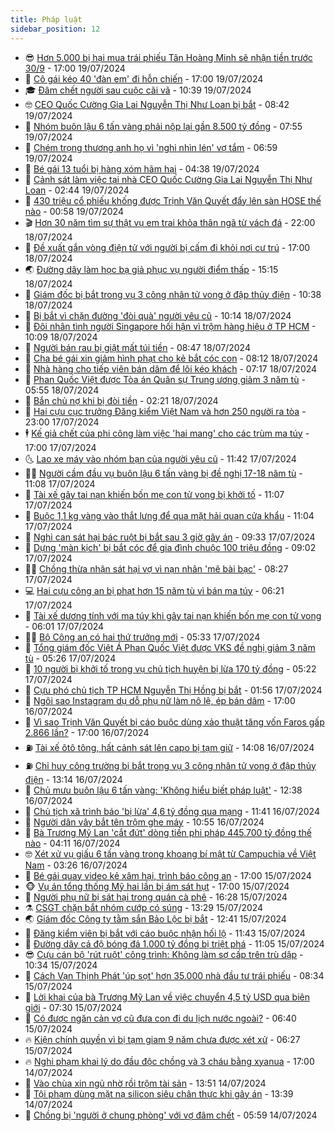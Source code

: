 ```yaml
---
title: Pháp luật
sidebar_position: 12
---
```


<!-- vnexpress-phap-luat:START -->
- 😎 [Hơn 5.000 bị hại mua trái phiếu Tân Hoàng Minh sẽ nhận tiền trước 30/9](https://vnexpress.net/hon-6-600-bi-hai-mua-trai-phieu-tan-hoang-minh-se-nhan-lai-tien-trong-thang-9-4770662.html) - 17:00 19/07/2024
- 🥰 [Cô gái kéo 40 &#39;đàn em&#39; đi hỗn chiến](https://vnexpress.net/co-gai-keo-40-dan-em-di-hon-chien-4772214.html) - 17:00 19/07/2024
- 🎓 [Đâm chết người sau cuộc cãi vã](https://vnexpress.net/an-mang-don-duong-lam-dong-4772187.html) - 10:39 19/07/2024
- 🤓 [CEO Quốc Cường Gia Lai Nguyễn Thị Như Loan bị bắt](https://vnexpress.net/ba-nguyen-nhu-loan-bi-bat-4772045.html) - 08:42 19/07/2024
- 🎊 [Nhóm buôn lậu 6 tấn vàng phải nộp lại gần 8.500 tỷ đồng](https://vnexpress.net/nhom-buon-lau-6-tan-vang-phai-nop-lai-gan-8-500-ty-dong-4772087.html) - 07:55 19/07/2024
- 🙉 [Chém trọng thương anh họ vì &#39;nghi nhìn lén&#39; vợ tắm](https://vnexpress.net/chem-trong-thuong-anh-ho-vi-nghi-nhin-len-vo-tam-4772063.html) - 06:59 19/07/2024
- 🤡 [Bé gái 13 tuổi bị hàng xóm hãm hại](https://vnexpress.net/be-gai-13-tuoi-bi-hang-xom-ham-hai-4771896.html) - 04:38 19/07/2024
- 🗽 [Cảnh sát làm việc tại nhà CEO Quốc Cường Gia Lai Nguyễn Thị Như Loan](https://vnexpress.net/canh-sat-lam-viec-tai-nha-ceo-quoc-cuong-gia-lai-nguyen-thi-nhu-loan-4771806.html) - 02:44 19/07/2024
- 🌋 [430 triệu cổ phiếu khống được Trịnh Văn Quyết đẩy lên sàn HOSE thế nào](https://vnexpress.net/430-trieu-co-phieu-khong-duoc-trinh-van-quyet-day-len-san-hose-the-nao-4770573.html) - 00:58 19/07/2024
- 🎬 [Hơn 30 năm tìm sự thật vụ em trai khỏa thân ngã từ vách đá](https://vnexpress.net/hon-30-nam-truy-tim-su-that-vu-em-trai-nga-tu-vach-da-4771752.html) - 22:00 18/07/2024
- 💯 [Đề xuất gắn vòng điện tử với người bị cấm đi khỏi nơi cư trú](https://vnexpress.net/de-xuat-gan-vong-dien-tu-voi-nguoi-bi-cam-di-khoi-noi-cu-tru-4771822.html) - 17:00 18/07/2024
- 🌏 [Đường dây làm học bạ giả phục vụ người điểm thấp](https://vnexpress.net/duong-day-lam-hoc-ba-gia-phuc-vu-nguoi-diem-thap-4771816.html) - 15:15 18/07/2024
- 🌊 [Giám đốc bị bắt trong vụ 3 công nhân tử vong ở đập thủy điện](https://vnexpress.net/giam-doc-bi-bat-trong-vu-3-cong-nhan-tu-vong-o-dap-thuy-dien-4771748.html) - 10:38 18/07/2024
- 💂 [Bị bắt vì chặn đường &#39;đòi quà&#39; người yêu cũ](https://vnexpress.net/bi-bat-vi-chan-duong-doi-qua-nguoi-yeu-cu-4771733.html) - 10:14 18/07/2024
- 🎡 [Đôi nhân tình người Singapore hối hận vì trộm hàng hiệu ở TP HCM](https://vnexpress.net/doi-nhan-tinh-nguoi-singapore-hoi-han-vi-trom-hang-hieu-o-tp-hcm-4771685.html) - 10:09 18/07/2024
- 🫶 [Người bán rau bị giật mất túi tiền](https://video.vnexpress.net/nguoi-ban-rau-bi-giat-mat-tui-tien-4771582.html) - 08:47 18/07/2024
- 🐲 [Cha bé gái xin giảm hình phạt cho kẻ bắt cóc con](https://vnexpress.net/cha-be-gai-xin-giam-hinh-phat-cho-ke-bat-coc-con-4771428.html) - 08:12 18/07/2024
- 🚀 [Nhà hàng cho tiếp viên bán dâm để lôi kéo khách](https://vnexpress.net/nha-hang-cho-tiep-vien-ban-dam-de-loi-keo-khach-4771600.html) - 07:17 18/07/2024
- 🎊 [Phan Quốc Việt được Tòa án Quân sự Trung ương giảm 3 năm tù](https://vnexpress.net/phan-quoc-viet-duoc-toa-an-quan-su-trung-uong-giam-3-nam-tu-4771405.html) - 05:55 18/07/2024
- 🤗 [Bắn chủ nợ khi bị đòi tiền](https://vnexpress.net/ban-chu-no-khi-bi-doi-tien-4771434.html) - 02:21 18/07/2024
- 🗽 [Hai cựu cục trưởng Đăng kiểm Việt Nam và hơn 250 người ra tòa](https://vnexpress.net/hai-cuu-cuc-truong-dang-kiem-viet-nam-va-hon-250-nguoi-ra-toa-4770300-tong-thuat.html) - 23:00 17/07/2024
- 🕴 [Kế giả chết của phi công làm việc &#39;hai mang&#39; cho các trùm ma túy](https://vnexpress.net/ke-gia-chet-cua-phi-cong-lam-viec-cho-trum-ma-tuy-4771301.html) - 17:00 17/07/2024
- 🌜 [Lao xe máy vào nhóm bạn của người yêu cũ](https://vnexpress.net/lao-xe-may-vao-nhom-ban-cua-nguoi-yeu-cu-4771328.html) - 11:42 17/07/2024
- 🧑‍🏫 [Người cầm đầu vụ buôn lậu 6 tấn vàng bị đề nghị 17-18 năm tù](https://vnexpress.net/nguoi-cam-dau-vu-buon-lau-6-tan-vang-bi-de-nghi-17-18-nam-tu-4771284.html) - 11:08 17/07/2024
- 🦩 [Tài xế gây tai nạn khiến bốn mẹ con tử vong bị khởi tố](https://vnexpress.net/tai-xe-gay-tai-nan-khien-bon-me-con-tu-vong-bi-khoi-to-4771310.html) - 11:07 17/07/2024
- 💼 [Buộc 1,1 kg vàng vào thắt lưng để qua mặt hải quan cửa khẩu](https://vnexpress.net/buoc-1-1-kg-vang-vao-that-lung-de-qua-mat-hai-quan-cua-khau-4771302.html) - 11:04 17/07/2024
- 💫 [Nghi can sát hại bác ruột bị bắt sau 3 giờ gây án](https://vnexpress.net/nghi-can-sat-hai-bac-ruot-bi-bat-sau-3-gio-gay-an-4771257.html) - 09:33 17/07/2024
- 🦅 [Dựng &#39;màn kịch&#39; bị bắt cóc để gia đình chuộc 100 triệu đồng](https://vnexpress.net/dung-man-kich-bi-bat-coc-de-gia-dinh-chuoc-100-trieu-dong-4771180.html) - 09:02 17/07/2024
- 🧑‍💻 [Chồng thừa nhận sát hại vợ vì nạn nhân &#39;mê bài bạc&#39;](https://vnexpress.net/chong-thua-nhan-sat-hai-vo-vi-nan-nhan-me-bai-bac-4771181.html) - 08:27 17/07/2024
- 💻 [Hai cựu công an bị phạt hơn 15 năm tù vì bán ma túy](https://vnexpress.net/hai-cuu-cong-an-bi-phat-hon-15-nam-tu-vi-ban-ma-tuy-4771115.html) - 06:21 17/07/2024
- 🤠 [Tài xế dương tính với ma túy khi gây tai nạn khiến bốn mẹ con tử vong](https://vnexpress.net/tai-xe-duong-tinh-voi-ma-tuy-khi-gay-tai-nan-khien-bon-me-con-tu-vong-4771112.html) - 06:01 17/07/2024
- 🧑‍🏫 [Bộ Công an có hai thứ trưởng mới](https://vnexpress.net/bo-cong-an-co-hai-thu-truong-moi-4771101.html) - 05:33 17/07/2024
- 🌈 [Tổng giám đốc Việt Á Phan Quốc Việt được VKS đề nghị giảm 3 năm tù](https://vnexpress.net/bon-cuu-si-quan-quan-y-xin-giam-hinh-phat-trong-vu-an-lien-quan-viet-a-4770998.html) - 05:26 17/07/2024
- 🌮 [10 người bị khởi tố trong vụ chủ tịch huyện bị lừa 170 tỷ đồng](https://vnexpress.net/10-nguoi-bi-khoi-to-trong-vu-chu-tich-huyen-bi-lua-170-ty-dong-4771035.html) - 05:22 17/07/2024
- 🐲 [Cựu phó chủ tịch TP HCM Nguyễn Thị Hồng bị bắt](https://vnexpress.net/cuu-pho-chu-tich-tp-hcm-nguyen-thi-hong-bi-bat-4770952.html) - 01:56 17/07/2024
- 🧰 [Ngôi sao Instagram dụ dỗ phụ nữ làm nô lệ, ép bán dâm](https://vnexpress.net/ngoi-sao-instagram-du-do-phu-nu-lam-no-le-ep-ban-dam-4770831.html) - 17:00 16/07/2024
- 💄 [Vì sao Trịnh Văn Quyết bị cáo buộc dùng xảo thuật tăng vốn Faros gấp 2.866 lần?](https://vnexpress.net/vi-sao-trinh-van-quyet-bi-cao-buoc-dung-xao-thuat-tang-von-faros-gap-2-866-lan-4769229.html) - 17:00 16/07/2024
- ⛽️ [Tài xế ôtô tông, hất cảnh sát lên capo bị tạm giữ](https://vnexpress.net/tai-xe-oto-tong-hat-canh-sat-len-capo-bi-tam-giu-4770855.html) - 14:08 16/07/2024
- ⛽️ [Chỉ huy công trường bị bắt trong vụ 3 công nhân tử vong ở đập thủy điện](https://vnexpress.net/chi-huy-cong-truong-bi-bat-trong-vu-3-cong-nhan-tu-vong-o-dap-thuy-dien-4770851.html) - 13:14 16/07/2024
- 💂 [Chủ mưu buôn lậu 6 tấn vàng: &#39;Không hiểu biết pháp luật&#39;](https://vnexpress.net/chu-muu-buon-lau-6-tan-vang-khong-hieu-biet-phap-luat-4770821.html) - 12:38 16/07/2024
- 🤔 [Chủ tịch xã trình báo &#39;bị lừa&#39; 4,6 tỷ đồng qua mạng](https://vnexpress.net/chu-tich-xa-trinh-bao-bi-lua-4-6-ty-dong-qua-mang-4770822.html) - 11:41 16/07/2024
- 🧐 [Người dân vây bắt tên trộm ghe máy](https://vnexpress.net/nguoi-dan-vay-bat-ten-trom-ghe-may-4770796.html) - 10:55 16/07/2024
- 🎃 [Bà Trương Mỹ Lan &#39;cắt đứt&#39; dòng tiền phi pháp 445.700 tỷ đồng thế nào](https://vnexpress.net/ba-truong-my-lan-cat-dut-dong-tien-phi-phap-445-700-ty-dong-the-nao-4770332.html) - 04:11 16/07/2024
- 🤓 [Xét xử vụ giấu 6 tấn vàng trong khoang bí mật từ Campuchia về Việt Nam](https://vnexpress.net/xet-xu-vu-giau-6-tan-vang-trong-khoang-bi-mat-tu-campuchia-ve-viet-nam-4770501.html) - 03:26 16/07/2024
- 💃 [Bé gái quay video kẻ xâm hại, trình báo công an](https://vnexpress.net/xam-hai-tinh-duc-tre-em-4770396.html) - 17:00 15/07/2024
- 🐵 [Vụ án tổng thống Mỹ hai lần bị ám sát hụt](https://vnexpress.net/tong-thong-my-tung-hai-lan-bi-am-sat-hut-4770341.html) - 17:00 15/07/2024
- 🤖 [Người phụ nữ bị sát hại trong quán cà phê](https://vnexpress.net/nguoi-phu-nu-bi-sat-hai-trong-quan-ca-phe-4770398.html) - 16:28 15/07/2024
- ⚗️ [CSGT chặn bắt nhóm cướp có súng](https://vnexpress.net/csgt-chan-bat-nhom-cuop-co-sung-4770374.html) - 13:29 15/07/2024
- 🌏 [Giám đốc Công ty tằm sắn Bảo Lộc bị bắt](https://vnexpress.net/sai-pham-dat-dai-lam-dong-4770376.html) - 12:41 15/07/2024
- 🦆 [Đăng kiểm viên bị bắt với cáo buộc nhận hối lộ](https://vnexpress.net/dang-kiem-vien-bi-bat-voi-cao-buoc-nhan-hoi-lo-4770293.html) - 11:43 15/07/2024
- 🐎 [Đường dây cá độ bóng đá 1.000 tỷ đồng bị triệt phá](https://vnexpress.net/duong-day-ca-do-bong-da-1-000-ty-dong-bi-triet-pha-4770355.html) - 11:05 15/07/2024
- 😎 [Cựu cán bộ &#39;rút ruột&#39; công trình: Không làm sợ cấp trên trù dập](https://vnexpress.net/cuu-can-bo-rut-ruot-cong-trinh-khong-lam-so-cap-tren-tru-dap-4770329.html) - 10:34 15/07/2024
- 💪 [Cách Vạn Thịnh Phát &#39;úp sọt&#39; hơn 35.000 nhà đầu tư trái phiếu](https://vnexpress.net/cach-van-thinh-phat-up-sot-hon-35-000-nha-dau-tu-trai-phieu-4770194.html) - 08:34 15/07/2024
- 🤡 [Lời khai của bà Trương Mỹ Lan về việc chuyển 4,5 tỷ USD qua biên giới](https://vnexpress.net/loi-khai-cua-ba-truong-my-lan-ve-viec-chuyen-4-5-ty-usd-qua-bien-gioi-4770164.html) - 07:30 15/07/2024
- 🌁 [Có được ngăn cản vợ cũ đưa con đi du lịch nước ngoài?](https://vnexpress.net/co-duoc-ngan-can-vo-cu-dua-con-di-du-lich-nuoc-ngoai-4770076.html) - 06:40 15/07/2024
- 🔥 [Kiện chính quyền vì bị tạm giam 9 năm chưa được xét xử](https://vnexpress.net/kien-chinh-quyen-vi-bi-tam-giam-9-nam-chua-duoc-xet-xu-4770141.html) - 06:27 15/07/2024
- 🔥 [Nghi phạm khai lý do đầu độc chồng và 3 cháu bằng xyanua](https://vnexpress.net/nghi-pham-khai-ly-do-dau-doc-chong-va-3-chau-bang-xyanua-4769884.html) - 17:00 14/07/2024
- 👺 [Vào chùa xin ngủ nhờ rồi trộm tài sản](https://vnexpress.net/vao-chua-xin-ngu-nho-roi-trom-tai-san-4769922.html) - 13:51 14/07/2024
- 🎊 [Tội phạm dùng mặt nạ silicon siêu chân thực khi gây án](https://vnexpress.net/toi-pham-dung-mat-na-silicon-sieu-chan-thuc-khi-gay-an-4769901.html) - 13:39 14/07/2024
- 🎊 [Chồng bị &#39;người ở chung phòng&#39; với vợ đâm chết](https://vnexpress.net/chong-bi-nguoi-o-chung-phong-voi-vo-dam-chet-4769810.html) - 05:59 14/07/2024<!-- vnexpress-phap-luat:END -->
